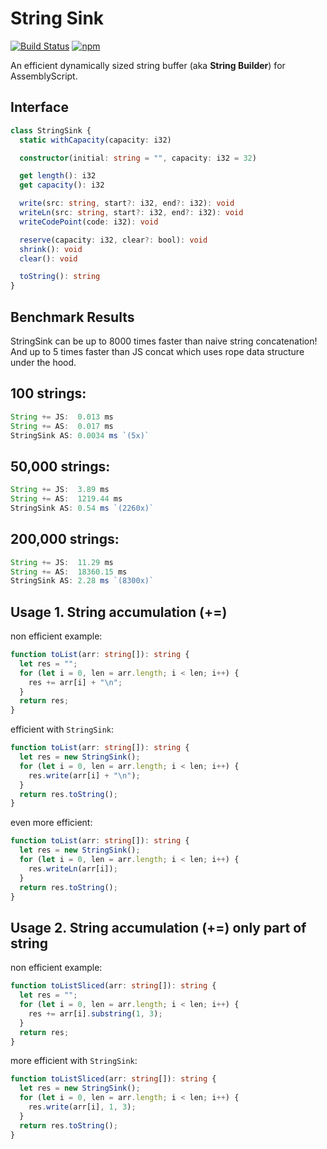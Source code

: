 String Sink
===
[![Build Status](https://github.com/MaxGraey/as-string-sink/actions/workflows/test.yml/badge.svg?event=push)](https://github.com/MaxGraey/as-string-sink/actions/workflows/test.yml?query=branch%3Amain)
[![npm](https://img.shields.io/npm/v/as-string-sink.svg?color=007acc&logo=npm)](https://www.npmjs.com/package/as-string-sink)

An efficient dynamically sized string buffer (aka **String Builder**) for AssemblyScript.

## Interface

```ts
class StringSink {
  static withCapacity(capacity: i32)

  constructor(initial: string = "", capacity: i32 = 32)

  get length(): i32
  get capacity(): i32

  write(src: string, start?: i32, end?: i32): void
  writeLn(src: string, start?: i32, end?: i32): void
  writeCodePoint(code: i32): void

  reserve(capacity: i32, clear?: bool): void
  shrink(): void
  clear(): void

  toString(): string
}
```

## Benchmark Results

StringSink can be up to 8000 times faster than naive string concatenation! And up to 5 times faster than JS concat which uses rope data structure under the hood.

100 strings:
------------
```ts
String += JS:  0.013 ms
String += AS:  0.017 ms
StringSink AS: 0.0034 ms `(5x)`
```

50,000 strings:
---------------
```ts
String += JS:  3.89 ms
String += AS:  1219.44 ms
StringSink AS: 0.54 ms `(2260x)`
```

200,000 strings:
----------------
```ts
String += JS:  11.29 ms
String += AS:  18360.15 ms
StringSink AS: 2.28 ms `(8300x)`
```

## Usage 1. String accumulation (+=)

non efficient example:

```ts
function toList(arr: string[]): string {
  let res = "";
  for (let i = 0, len = arr.length; i < len; i++) {
    res += arr[i] + "\n";
  }
  return res;
}
```

efficient with `StringSink`:

```ts
function toList(arr: string[]): string {
  let res = new StringSink();
  for (let i = 0, len = arr.length; i < len; i++) {
    res.write(arr[i] + "\n");
  }
  return res.toString();
}
```

even more efficient:

```ts
function toList(arr: string[]): string {
  let res = new StringSink();
  for (let i = 0, len = arr.length; i < len; i++) {
    res.writeLn(arr[i]);
  }
  return res.toString();
}
```

## Usage 2. String accumulation (+=) only part of string

non efficient example:

```ts
function toListSliced(arr: string[]): string {
  let res = "";
  for (let i = 0, len = arr.length; i < len; i++) {
    res += arr[i].substring(1, 3);
  }
  return res;
}
```

more efficient with `StringSink`:

```ts
function toListSliced(arr: string[]): string {
  let res = new StringSink();
  for (let i = 0, len = arr.length; i < len; i++) {
    res.write(arr[i], 1, 3);
  }
  return res.toString();
}
```

